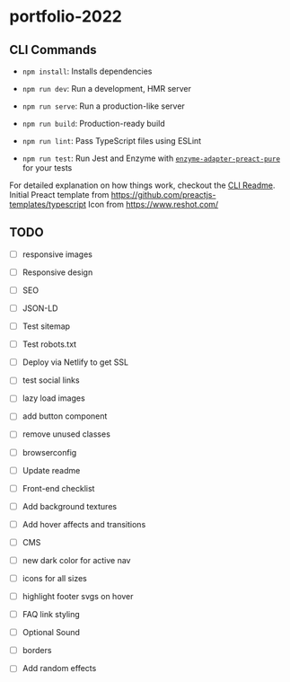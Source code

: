 # portfolio-2022

## CLI Commands
*   `npm install`: Installs dependencies

*   `npm run dev`: Run a development, HMR server

*   `npm run serve`: Run a production-like server

*   `npm run build`: Production-ready build

*   `npm run lint`: Pass TypeScript files using ESLint

*   `npm run test`: Run Jest and Enzyme with
    [`enzyme-adapter-preact-pure`](https://github.com/preactjs/enzyme-adapter-preact-pure) for
    your tests


For detailed explanation on how things work, checkout the [CLI Readme](https://github.com/developit/preact-cli/blob/master/README.md).
Initial Preact template from https://github.com/preactjs-templates/typescript
Icon from https://www.reshot.com/


## TODO

- [ ] responsive images
- [ ] Responsive design
- [ ] SEO
- [ ] JSON-LD
- [ ] Test sitemap
- [ ] Test robots.txt
- [ ] Deploy via Netlify to get SSL
- [ ] test social links
- [ ] lazy load images
- [ ] add button component
- [ ] remove unused classes
- [ ] browserconfig
- [ ] Update readme
- [ ] Front-end checklist

- [ ] Add background textures
- [ ] Add hover affects and transitions
- [ ] CMS
- [ ] new dark color for active nav
- [ ] icons for all sizes
- [ ] highlight footer svgs on hover
- [ ] FAQ link styling
- [ ] Optional Sound
- [ ] borders
- [ ] Add random effects
